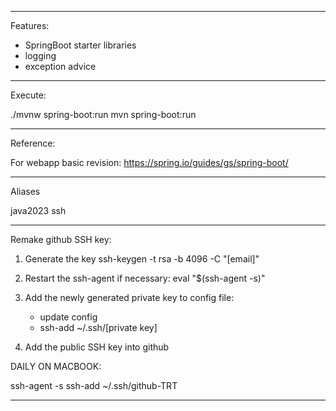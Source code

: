 --------------------------
Features:

- SpringBoot starter libraries
- logging
- exception advice

--------------------------
Execute:

./mvnw spring-boot:run
mvn spring-boot:run

--------------------------
Reference:

For webapp basic revision:
https://spring.io/guides/gs/spring-boot/

--------------------------
Aliases

java2023 
ssh

--------------------------
Remake github SSH key:

1) Generate the key
   ssh-keygen -t rsa -b 4096 -C "[email]"

2) Restart the ssh-agent if necessary:
   eval "$(ssh-agent -s)"

3) Add the newly generated private key to config file:
   - update config
   - ssh-add ~/.ssh/[private key]

4) Add the public SSH key into github

DAILY ON MACBOOK:

ssh-agent -s
ssh-add ~/.ssh/github-TRT

--------------------------